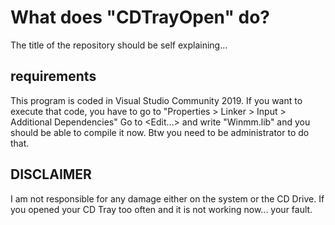 # What does "CDTrayOpen" do?
The title of the repository should be self explaining...
## requirements
This program is coded in Visual Studio Community 2019. If you want to execute that code, you have to go to "Properties > Linker > Input > Additional Dependencies" Go to <Edit...> and write "Winmm.lib" and you should be able to compile it now. Btw you need to be administrator to do that.
## DISCLAIMER
I am not responsible for any damage either on the system or the CD Drive. If you opened your CD Tray too often and it is not working now... your fault.
